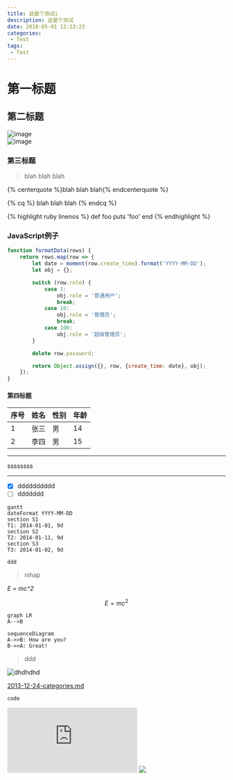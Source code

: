 ```yaml
---
title: 这是个测试i
description: 这是个测试
date: 2018-05-01 12:23:23
categories:
 - Test
tags:
 - Test
---
```


# 第一标题
## 第二标题
![image](http://note.youdao.com/favicon.ico)       
![image](http://note.youdao.com/favicon.ico)
### 第三标题

<blockquote class="blockquote-center">blah blah blah</blockquote>

<!-- 标签 方式，要求版本在0.4.5或以上 -->
{% centerquote %}blah blah blah{% endcenterquote %}

<!-- 标签别名 -->
{% cq %} blah blah blah {% endcq %}

{% highlight ruby linenos %}
def foo
  puts 'foo'
end
{% endhighlight %}

### JavaScript例子

```js
function formatData(rows) {
    return rows.map(row => {
        let date = moment(row.create_time).format('YYYY-MM-DD');
        let obj = {};

        switch (row.role) {
            case 1:
                obj.role = '普通用户';
                break;
            case 10:
                obj.role = '管理员';
                break;
            case 100:
                obj.role = '超级管理员';
        }

        delete row.password;

        return Object.assign({}, row, {create_time: date}, obj);
    });
}
```

#### 第四标题


序号 | 姓名 | 性别 | 年龄
---|---|---|---
1 | 张三|男|14
2|李四| 男|15


---
ssssssss

---
- [x] dddddddddd
- [ ] ddddddd

```
gantt
dateFormat YYYY-MM-DD
section S1
T1: 2014-01-01, 9d
section S2
T2: 2014-01-11, 9d
section S3
T3: 2014-01-02, 9d
```

```
ddd
```

>nihap 

_E = mc^2_

```math
E = mc^2
```

```
graph LR
A-->B
```

```
sequenceDiagram
A->>B: How are you?
B->>A: Great!
```
> 
> ddd

![dhdhdhd](https://cdn.pixabay.com/photo/2018/02/02/22/28/nature-3126513_960_720.jpg "tupian")

[2013-12-24-categories.md](http://www.baidu.com)

```language
code
```

![image](http://www.58pic.com/tupian/weimeiguangtupian-807-0.html)
![](http://ww1.sinaimg.cn/mw690/81b78497jw1emfgwkasznj21hc0u0qb7.jpg)